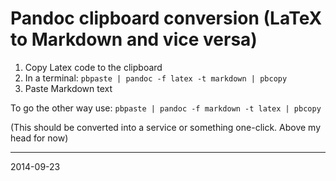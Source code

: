 # Pandoc clipboard conversion (LaTeX to Markdown and vice versa)

1. Copy Latex code to the clipboard
2. In a terminal: ```pbpaste | pandoc -f latex -t markdown | pbcopy```
3. Paste Markdown text

To go the other way use: ```pbpaste | pandoc -f markdown -t latex | pbcopy```


(This should be converted into a service or something one-click. Above my head for now)

---

2014-09-23